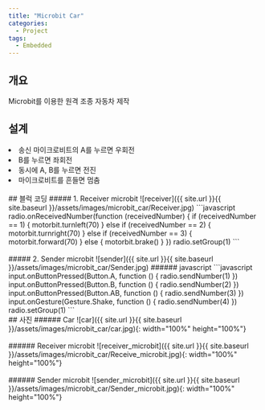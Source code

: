 ```yaml
---
title: "Microbit Car"
categories:
  - Project
tags:
  - Embedded
---
```


## 개요
Microbit를 이용한 원격 조종 자동차 제작

## 설계
<li>송신 마이크로비트의 A를 누르면 우회전</li>
<li>B를 누르면 좌회전</li>
<li>동시에 A, B를 누르면 전진</li>
<li>마이크로비트를 흔들면 멈춤</li>
<br>
## 블럭 코딩
##### 1. Receiver microbit
![receiver]({{ site.url }}{{ site.baseurl }}/assets/images/microbit_car/Receiver.jpg)
```javascript
radio.onReceivedNumber(function (receivedNumber) {
    if (receivedNumber == 1) {
        motorbit.turnleft(70)
    } else if (receivedNumber == 2) {
        motorbit.turnright(70)
    } else if (receivedNumber == 3) {
        motorbit.forward(70)
    } else {
        motorbit.brake()
    }
})
radio.setGroup(1)
```
<br><br>
##### 2. Sender microbit
![sender]({{ site.url }}{{ site.baseurl }}/assets/images/microbit_car/Sender.jpg)
###### javascript
```javascript
input.onButtonPressed(Button.A, function () {
    radio.sendNumber(1)
})
input.onButtonPressed(Button.B, function () {
    radio.sendNumber(2)
})
input.onButtonPressed(Button.AB, function () {
    radio.sendNumber(3)
})
input.onGesture(Gesture.Shake, function () {
    radio.sendNumber(4)
})
radio.setGroup(1)
```
<br>
## 사진
###### Car
![car]({{ site.url }}{{ site.baseurl }}/assets/images/microbit_car/car.jpg){: width="100%" height="100%"}
<br><br>
###### Receiver microbit
![receiver_microbit]({{ site.url }}{{ site.baseurl }}/assets/images/microbit_car/Receive_microbit.jpg){: width="100%" height="100%"}
<br><br>
###### Sender microbit
![sender_microbit]({{ site.url }}{{ site.baseurl }}/assets/images/microbit_car/Sender_microbit.jpg){: width="100%" height="100%"}

